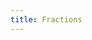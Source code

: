 ```yaml
---
title: Fractions
---
```


<ExternalRedirect href="https://docs.uniswap.org/sdk/2.0.0/reference/fractions" />
